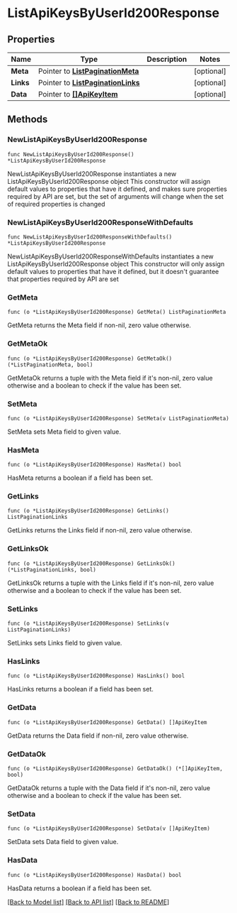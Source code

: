 # ListApiKeysByUserId200Response

## Properties

Name | Type | Description | Notes
------------ | ------------- | ------------- | -------------
**Meta** | Pointer to [**ListPaginationMeta**](ListPaginationMeta.md) |  | [optional] 
**Links** | Pointer to [**ListPaginationLinks**](ListPaginationLinks.md) |  | [optional] 
**Data** | Pointer to [**[]ApiKeyItem**](ApiKeyItem.md) |  | [optional] 

## Methods

### NewListApiKeysByUserId200Response

`func NewListApiKeysByUserId200Response() *ListApiKeysByUserId200Response`

NewListApiKeysByUserId200Response instantiates a new ListApiKeysByUserId200Response object
This constructor will assign default values to properties that have it defined,
and makes sure properties required by API are set, but the set of arguments
will change when the set of required properties is changed

### NewListApiKeysByUserId200ResponseWithDefaults

`func NewListApiKeysByUserId200ResponseWithDefaults() *ListApiKeysByUserId200Response`

NewListApiKeysByUserId200ResponseWithDefaults instantiates a new ListApiKeysByUserId200Response object
This constructor will only assign default values to properties that have it defined,
but it doesn't guarantee that properties required by API are set

### GetMeta

`func (o *ListApiKeysByUserId200Response) GetMeta() ListPaginationMeta`

GetMeta returns the Meta field if non-nil, zero value otherwise.

### GetMetaOk

`func (o *ListApiKeysByUserId200Response) GetMetaOk() (*ListPaginationMeta, bool)`

GetMetaOk returns a tuple with the Meta field if it's non-nil, zero value otherwise
and a boolean to check if the value has been set.

### SetMeta

`func (o *ListApiKeysByUserId200Response) SetMeta(v ListPaginationMeta)`

SetMeta sets Meta field to given value.

### HasMeta

`func (o *ListApiKeysByUserId200Response) HasMeta() bool`

HasMeta returns a boolean if a field has been set.

### GetLinks

`func (o *ListApiKeysByUserId200Response) GetLinks() ListPaginationLinks`

GetLinks returns the Links field if non-nil, zero value otherwise.

### GetLinksOk

`func (o *ListApiKeysByUserId200Response) GetLinksOk() (*ListPaginationLinks, bool)`

GetLinksOk returns a tuple with the Links field if it's non-nil, zero value otherwise
and a boolean to check if the value has been set.

### SetLinks

`func (o *ListApiKeysByUserId200Response) SetLinks(v ListPaginationLinks)`

SetLinks sets Links field to given value.

### HasLinks

`func (o *ListApiKeysByUserId200Response) HasLinks() bool`

HasLinks returns a boolean if a field has been set.

### GetData

`func (o *ListApiKeysByUserId200Response) GetData() []ApiKeyItem`

GetData returns the Data field if non-nil, zero value otherwise.

### GetDataOk

`func (o *ListApiKeysByUserId200Response) GetDataOk() (*[]ApiKeyItem, bool)`

GetDataOk returns a tuple with the Data field if it's non-nil, zero value otherwise
and a boolean to check if the value has been set.

### SetData

`func (o *ListApiKeysByUserId200Response) SetData(v []ApiKeyItem)`

SetData sets Data field to given value.

### HasData

`func (o *ListApiKeysByUserId200Response) HasData() bool`

HasData returns a boolean if a field has been set.


[[Back to Model list]](../README.md#documentation-for-models) [[Back to API list]](../README.md#documentation-for-api-endpoints) [[Back to README]](../README.md)


